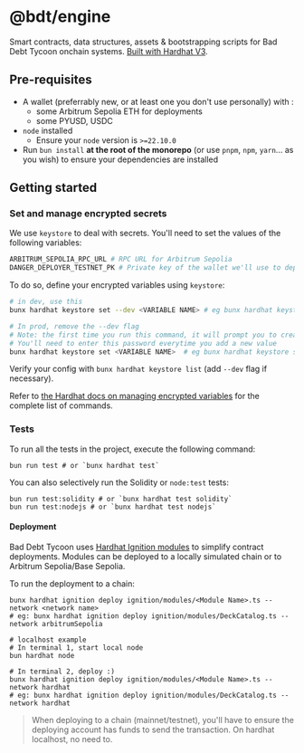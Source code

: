 # @bdt/engine

Smart contracts, data structures, assets & bootstrapping scripts for Bad Debt Tycoon onchain systems.
[Built with Hardhat V3](https://hardhat.org/docs/learn-more/whats-new).

## Pre-requisites

- A wallet (preferrably new, or at least one you don't use personally) with :
  - some Arbitrum Sepolia ETH for deployments
  - some PYUSD, USDC
- `node` installed
  - Ensure your `node` version is `>=22.10.0`
- Run `bun install` **at the root of the monorepo** (or use `pnpm`, `npm`, `yarn`... as you wish) to ensure your dependencies are installed

## Getting started

### Set and manage encrypted secrets

We use `keystore` to deal with secrets.
You'll need to set the values of the following variables:

```sh
ARBITRUM_SEPOLIA_RPC_URL # RPC URL for Arbitrum Sepolia
DANGER_DEPLOYER_TESTNET_PK # Private key of the wallet we'll use to deploy on testnet.
```

To do so, define your encrypted variables using `keystore`:

```sh
# in dev, use this
bunx hardhat keystore set --dev <VARIABLE NAME> # eg bunx hardhat keystore set --dev ARBITRUM_SEPOLIA_RPC_URL

# In prod, remove the --dev flag
# Note: the first time you run this command, it will prompt you to create a password for your keystore
# You'll need to enter this password everytime you add a new value
bunx hardhat keystore set <VARIABLE NAME>  # eg bunx hardhat keystore set ARBITRUM_SEPOLIA_RPC_URL
```

Verify your config with `bunx hardhat keystore list` (add `--dev` flag if necessary).

Refer to [the Hardhat docs on managing encrypted variables](https://hardhat.org/docs/learn-more/configuration-variables#managing-encrypted-variables) for the complete list of commands.

### Tests

To run all the tests in the project, execute the following command:

```shell
bun run test # or `bunx hardhat test`

```

You can also selectively run the Solidity or `node:test` tests:

```shell
bun run test:solidity # or `bunx hardhat test solidity`
bun run test:nodejs # or `bunx hardhat test nodejs`
```

#### Deployment

Bad Debt Tycoon uses [Hardhat Ignition modules](https://hardhat.org/ignition/docs/getting-started#overview) to simplify contract deployments. Modules can be deployed to a locally simulated chain or to Arbitrum Sepolia/Base Sepolia.

To run the deployment to a chain:

```shell
bunx hardhat ignition deploy ignition/modules/<Module Name>.ts --network <network name>
# eg: bunx hardhat ignition deploy ignition/modules/DeckCatalog.ts --network arbitrumSepolia
```

```shell
# localhost example
# In terminal 1, start local node
bun hardhat node

# In terminal 2, deploy :)
bunx hardhat ignition deploy ignition/modules/<Module Name>.ts --network hardhat
# eg: bunx hardhat ignition deploy ignition/modules/DeckCatalog.ts --network hardhat

```

> When deploying to a chain (mainnet/testnet), you'll have to ensure the deploying account has funds to send the transaction. On hardhat localhost, no need to.
